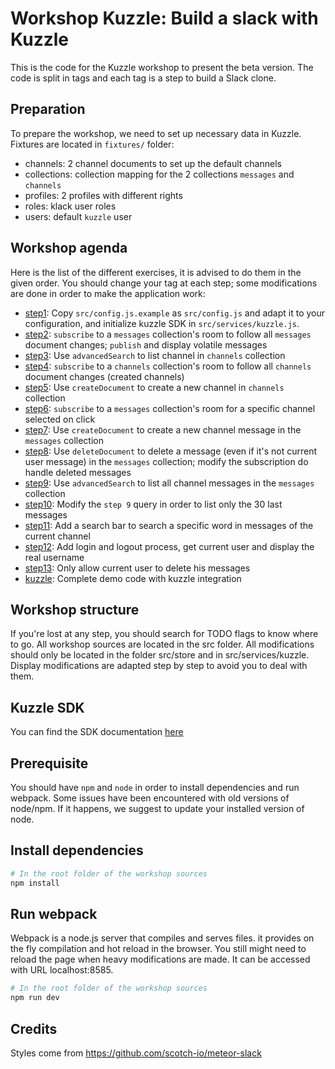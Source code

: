 # Workshop Kuzzle: Build a slack with Kuzzle

This is the code for the Kuzzle workshop to present the beta version. The code is split in tags and each tag is a step to build a Slack clone.

## Preparation

To prepare the workshop, we need to set up necessary data in Kuzzle. Fixtures are located in `fixtures/` folder:

* channels: 2 channel documents to set up the default channels
* collections: collection mapping for the 2 collections `messages` and `channels`
* profiles: 2 profiles with different rights
* roles: klack user roles
* users: default `kuzzle` user

## Workshop agenda

Here is the list of the different exercises, it is advised to do them in the given order. You should change your tag at each step; some modifications are done in order to make the application work:

 * [step1](steps/step1.md): Copy `src/config.js.example` as `src/config.js` and adapt it to your configuration, and initialize kuzzle SDK in `src/services/kuzzle.js`. 
 * [step2](steps/step2.md): `subscribe` to a `messages` collection's room to follow all `messages` document changes; `publish` and display volatile messages
 * [step3](steps/step3.md): Use `advancedSearch` to list channel in `channels` collection
 * [step4](steps/step4.md): `subscribe` to a `channels` collection's room to follow all `channels` document changes (created channels)
 * [step5](steps/step5.md): Use `createDocument` to create a new channel in `channels` collection
 * [step6](steps/step6.md): `subscribe` to a `messages` collection's room for a specific channel selected on click
 * [step7](steps/step7.md): Use `createDocument` to create a new channel message in the `messages` collection
 * [step8](steps/step8.md): Use `deleteDocument` to delete a message (even if it's not current user message) in the `messages` collection; modify the subscription do handle deleted messages
 * [step9](steps/step9.md): Use `advancedSearch` to list all channel messages in the `messages` collection
 * [step10](steps/step10.md): Modify the `step 9` query in order to list only the 30 last messages
 * [step11](steps/step11.md): Add a search bar to search a specific word in messages of the current channel
 * [step12](steps/step12.md): Add login and logout process, get current user and display the real username
 * [step13](steps/step13.md): Only allow current user to delete his messages
 * [kuzzle](steps/kuzzle.md): Complete demo code with kuzzle integration

## Workshop structure

If you're lost at any step, you should search for TODO flags to know where to go.
All workshop sources are located in the src folder.
All modifications should only be located in the folder src/store and in src/services/kuzzle.
Display modifications are adapted step by step to avoid you to deal with them.
 
## Kuzzle SDK

You can find the SDK documentation [here](http://kuzzleio.github.io/sdk-documentation/)

## Prerequisite

You should have `npm` and `node` in order to install dependencies and run webpack.
Some issues have been encountered with old versions of node/npm.
If it happens, we suggest to update your installed version of node.

## Install dependencies

```bash
# In the root folder of the workshop sources
npm install
```

## Run webpack

Webpack is a node.js server that compiles and serves files. it provides on the fly compilation and hot reload in the browser.
You still might need to reload the page when heavy modifications are made.
It can be accessed with URL localhost:8585.

```bash
# In the root folder of the workshop sources
npm run dev
```

## Credits

Styles come from https://github.com/scotch-io/meteor-slack